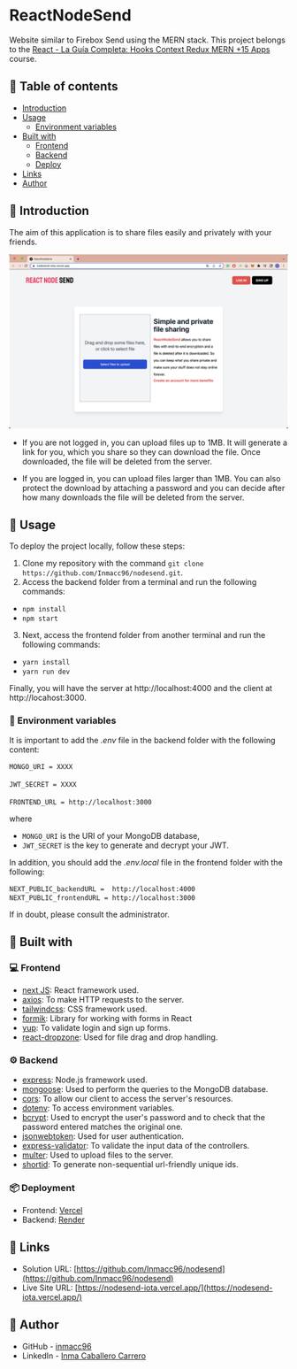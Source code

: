 # ReactNodeSend

Website similar to Firebox Send using the MERN stack. This project belongs to the [React - La Guía Completa: Hooks Context Redux MERN +15 Apps](https://www.udemy.com/course/react-de-principiante-a-experto-creando-mas-de-10-aplicaciones/) course.

## :pushpin: Table of contents

- [Introduction](#rocket-introduction)
- [Usage](#wrench-usage)
  - [Environment variables](#pagefacingup-environment-variables)
- [Built with](#hammer-built-with)
  - [Frontend](#computer-frontend)
  - [Backend](#gear-backend)
  - [Deploy](#package-deployment)
- [Links](#link-links)
- [Author](#woman-author)

## :rocket: Introduction

The aim of this application is to share files easily and privately with your friends. 

![ReactNodeSend screenshoot](./appImages/reactnodesend.png)

- If you are not logged in, you can upload files up to 1MB. It will generate a link for you, which you share so they can download the file. Once downloaded, the file will be deleted from the server.

- If you are logged in, you can upload files larger than 1MB. You can also protect the download by attaching a password and you can decide after how many downloads the file will be deleted from the server.



## :wrench: Usage

To deploy the project locally, follow these steps:

1. Clone my repository with the command `git clone https://github.com/Inmacc96/nodesend.git`.
2. Access the backend folder from a terminal and run the following commands:

- `npm install`
- `npm start`

3. Next, access the frontend folder from another terminal and run the following commands:

- `yarn install`
- `yarn run dev`

Finally, you will have the server at http://localhost:4000 and the client at http://locahost:3000.

### :page_facing_up: Environment variables

It is important to add the _.env_ file in the backend folder with the following content:

```
MONGO_URI = XXXX

JWT_SECRET = XXXX

FRONTEND_URL = http://localhost:3000
```

where

- `MONGO_URI` is the URI of your MongoDB database,
- `JWT_SECRET` is the key to generate and decrypt your JWT.

In addition, you should add the _.env.local_ file in the frontend folder with the following:

```
NEXT_PUBLIC_backendURL =  http://localhost:4000
NEXT_PUBLIC_frontendURL = http://localhost:3000
```

If in doubt, please consult the administrator.

## :hammer: Built with

### :computer: Frontend

- [next JS](https://nextjs.org/): React framework used.
- [axios](https://axios-http.com/): To make HTTP requests to the server.
- [tailwindcss](https://tailwindcss.com/): CSS framework used.
- [formik](https://formik.org/): Library for working with forms in React
- [yup](https://www.npmjs.com/package/yup): To validate login and sign up forms.
- [react-dropzone](https://www.npmjs.com/package/react-dropzone): Used for file drag and drop handling.

### :gear: Backend

- [express](https://expressjs.com/): Node.js framework used.
- [mongoose](https://mongoosejs.com/): Used to perform the queries to the MongoDB database.
- [cors](https://www.npmjs.com/package/cors): To allow our client to access the server's resources.
- [dotenv](https://www.npmjs.com/package/dotenv): To access environment variables.
- [bcrypt](https://www.npmjs.com/package/bcrypt): Used to encrypt the user's password and to check that the password entered matches the original one.
- [jsonwebtoken](https://www.npmjs.com/package/jsonwebtoken): Used for user authentication.
- [express-validator](https://www.npmjs.com/package/express-validator): To validate the input data of the controllers.
- [multer](https://www.npmjs.com/package/multer): Used to upload files to the server.
- [shortid](https://www.npmjs.com/package/shortid): To generate non-sequential url-friendly unique ids.

### :package: Deployment

- Frontend: [Vercel](https://vercel.com/)
- Backend: [Render](https://render.com/)

## :link: Links

- Solution URL: [https://github.com/Inmacc96/nodesend](https://github.com/Inmacc96/nodesend)
- Live Site URL: [https://nodesend-iota.vercel.app/](https://nodesend-iota.vercel.app/)

## :woman: Author

- GitHub - [inmacc96](https://github.com/Inmacc96)
- LinkedIn - [Inma Caballero Carrero](https://www.linkedin.com/in/inmacaballerocarrero/)

